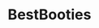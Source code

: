 ---
title: BestBooties
crosslinks:
- Sexy_Ass_White_Girls
- MassiveTitsnAss
- onherstomach
- MissAlice_18
- ThatPerfectAss
- KikiPawg
- Alexis_Rodriguez
- truthdust
- PAWGtastic
---